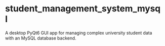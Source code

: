 # student_management_system_mysql
A desktop PyQt6 GUI app for managing complex university student data with an MySQL database backend.
